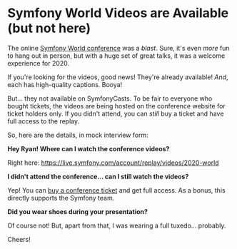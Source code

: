 # Symfony World Videos are Available (but not here)

The online [Symfony World conference](https://live.symfony.com/2020-world/) was
a *blast*. Sure, it's even *more* fun to hang out in person, but with a huge set of
great talks, it was a welcome experience for 2020.

If you're looking for the videos, good news! They're already available! *And*,
each has high-quality captions. Booya!

But... they not available on SymfonyCasts. To be fair to everyone who bought tickets,
the videos are being hosted on the conference website for ticket holders only. If
you didn't attend, you can *still* buy a ticket and have full access to the replay.

So, here are the details, in mock interview form:

**Hey Ryan! Where can I watch the conference videos?**

Right here: https://live.symfony.com/account/replay/videos/2020-world

**I didn't attend the conference... can I still watch the videos?**

Yep! You can [buy a conference ticket](https://live.symfony.com/2020-world/registration/) and get full access. As a bonus, this directly supports the Symfony team.

**Did you wear shoes during your presentation?**

Of course not! But, apart from that, I was wearing a full tuxedo... probably.

Cheers! 
